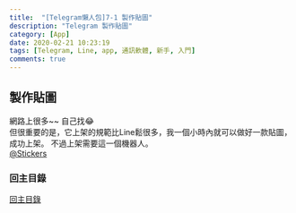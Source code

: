 ```yaml
---
title:  "[Telegram懶人包]7-1 製作貼圖"
description: "Telegram 製作貼圖"
category: [App]
date: 2020-02-21 10:23:19
tags: [Telegram, Line, app, 通訊軟體, 新手, 入門]
comments: true
---
```


## 製作貼圖
網路上很多~~ 自己找😂  
但很重要的是，它上架的規範比Line鬆很多，我一個小時內就可以做好一款貼圖，成功上架。
不過上架需要這一個機器人。  
[@Stickers](https://t.me/Stickers)

### 回主目錄
[回主目錄](../2020-04-29-telegram新手懶人包)